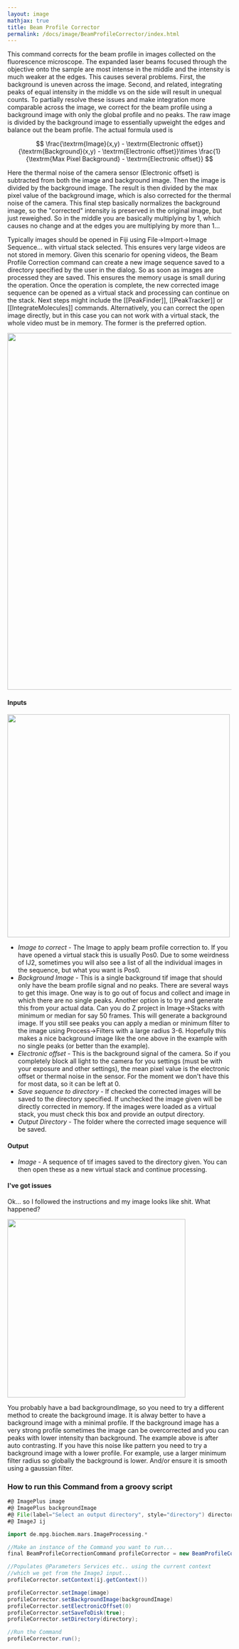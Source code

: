 ```yaml
---
layout: image
mathjax: true
title: Beam Profile Corrector
permalink: /docs/image/BeamProfileCorrector/index.html
---
```

This command corrects for the beam profile in images collected on the fluorescence microscope. The expanded laser beams focused through the objective onto the sample are most intense in the middle and the intensity is much weaker at the edges. This causes several problems. First, the background is uneven across the image. Second, and related, integrating peaks of equal intensity in the middle vs on the side will result in unequal counts. To partially resolve these issues and make integration more comparable across the image, we correct for the beam profile using a background image with only the global profile and no peaks. The raw image is divided by the background image to essentially upweight the edges and balance out the beam profile. The actual formula used is

$$ \frac{\textrm{Image}(x,y) - \textrm{Electronic offset}}{\textrm{Background}(x,y)  - \textrm{Electronic offset}}\times \frac{1}{\textrm{Max Pixel Background} - \textrm{Electronic offset}}
$$

Here the thermal noise of the camera sensor (Electronic offset) is subtracted from both the image and background image. Then the image is divided by the background image. The result is then divided by the max pixel value of the background image, which is also corrected for the thermal noise of the camera. This final step basically normalizes the background image, so the "corrected" intensity is preserved in the original image, but just reweighed. So in the middle you are basically multiplying by 1, which causes no change and at the edges you are multiplying by more than 1...

Typically images should be opened in Fiji using File->Import->Image Sequence... with virtual stack selected. This ensures very large videos are not stored in memory. Given this scenario for opening videos, the Beam Profile Correction command can create a new image sequence saved to a directory specified by the user in the dialog. So as soon as images are processed they are saved. This ensures the memory usage is small during the operation. Once the operation is complete, the new corrected image sequence can be opened as a virtual stack and processing can continue on the stack. Next steps might include the [[PeakFinder]], [[PeakTracker]] or [[IntegrateMolecules]] commands. Alternatively, you can correct the open image directly, but in this case you can not work with a virtual stack, the whole video must be in memory. The former is the preferred option.

<img align='center' src='{{site.baseurl}}/docs/image/img/Image Correction Example.png' width='800' />

#### Inputs

<img align='center' src='{{site.baseurl}}/docs/image/img/Beam Profile Correction Dialog.png' width='500' />

* *Image to correct* - The Image to apply beam profile correction to. If you have opened a virtual stack this is usually Pos0. Due to some weirdness of IJ2, sometimes you will also see a list of all the individual images in the sequence, but what you want is Pos0.
* *Background Image* - This is a single background tif image that should only have the beam profile signal and no peaks. There are several ways to get this image. One way is to go out of focus and collect and image in which there are no single peaks. Another option is to try and generate this from your actual data. Can you do Z project in Image->Stacks with minimum or median for say 50 frames. This will generate a background image. If you still see peaks you can apply a median or minimum filter to the image using Process->Filters with a large radius 3-6. Hopefully this makes a nice background image like the one above in the example with no single peaks (or better than the example).
* *Electronic offset* - This is the background signal of the camera. So if you completely block all light to the camera for you settings (must be with your exposure and other settings), the mean pixel value is the electronic offset or thermal noise in the sensor. For the moment we don't have this for most data, so it can be left at 0.
* *Save sequence to directory* - If checked the corrected images will be saved to the directory specified. If unchecked the image given will be directly corrected in memory. If the images were loaded as a virtual stack, you must check this box and provide an output directory.
* *Output Directory* - The folder where the corrected image sequence will be saved.

#### Output

* *Image* - A sequence of tif images saved to the directory given. You can then open these as a new virtual stack and continue processing.

#### I've got issues

Ok... so I followed the instructions and my image looks like shit. What happened?

<img align='center' src='{{site.baseurl}}/docs/image/img/Bad Correction.png' width='400' />

You probably have a bad backgroundImage, so you need to try a different method to create the background image. It is alway better to have a background image with a minimal profile. If the background image has a very strong profile sometimes the image can be overcorrected and you can peaks with lower intensity than background. The example above is after auto contrasting. If you have this noise like pattern you need to try a background image with a lower profile. For example, use a larger minimum filter radius so globally the background is lower. And/or ensure it is smooth using a gaussian filter.

### How to run this Command from a groovy script

```groovy
#@ ImagePlus image
#@ ImagePlus backgroundImage
#@ File(label="Select an output directory", style="directory") directory
#@ ImageJ ij

import de.mpg.biochem.mars.ImageProcessing.*

//Make an instance of the Command you want to run...
final BeamProfileCorrectionCommand profileCorrector = new BeamProfileCorrectionCommand();

//Populates @Parameters Services etc.. using the current context
//which we get from the ImageJ input...
profileCorrector.setContext(ij.getContext())

profileCorrector.setImage(image)
profileCorrector.setBackgroundImage(backgroundImage)
profileCorrector.setElectronicOffset(0)
profileCorrector.setSaveToDisk(true);
profileCorrector.setDirectory(directory);

//Run the Command
profileCorrector.run();
```
